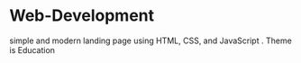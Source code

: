 # Web-Development
simple and modern landing page using HTML, CSS, and JavaScript  . Theme is Education
